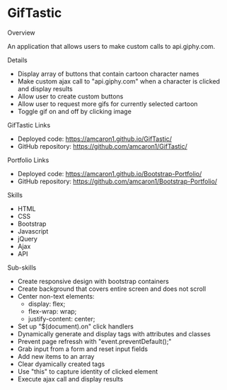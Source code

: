 # GifTastic

Overview

An application that allows users to make custom calls to api.giphy.com.

Details
- Display array of buttons that contain cartoon character names
- Make custom ajax call to "api.giphy.com" when a character is clicked and display results
- Allow user to create custom buttons
- Allow user to request more gifs for currently selected cartoon
- Toggle gif on and off by clicking image

GifTastic Links
- Deployed code: https://amcaron1.github.io/GifTastic/
- GitHub repository: https://github.com/amcaron1/GifTastic/

Portfolio Links
- Deployed code: https://amcaron1.github.io/Bootstrap-Portfolio/
- GitHub repository: https://github.com/amcaron1/Bootstrap-Portfolio/

Skills
- HTML
- CSS
- Bootstrap
- Javascript
- jQuery
- Ajax
- API

Sub-skills
- Create responsive design with bootstrap containers
- Create background that covers entire screen and does not scroll
- Center non-text elements:
  - display: flex;
  - flex-wrap: wrap;
  - justify-content: center;
- Set up "$(document).on" click handlers
- Dynamically generate and display tags with attributes and classes
- Prevent page refressh with "event.preventDefault();"
- Grab input from a form and reset input fields
- Add new items to an array
- Clear dyamically created tags
- Use "this" to capture identity of clicked element
- Execute ajax call and display results


